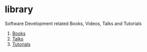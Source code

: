 # library
Software Development related Books, Videos, Talks and Tutorials

1. [Books](./Books.md)
2. [Talks](./Talks.md)
3. [Tutorials](./Tutorials.md)